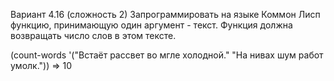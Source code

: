 Вариант 4.16 (сложность 2)
Запрограммировать на языке Коммон Лисп функцию, принимающую один аргумент - текст. Функция должна возвращать число слов в этом тексте.

(count-words '("Встаёт рассвет во мгле холодной."
               "На нивах шум работ умолк."))
=> 10

